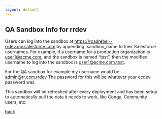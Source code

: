```yaml
---
layout: default
---
```


## QA Sandbox Info for rrdev

Users can log into the sandbox at https://roadrebel--rrdev.my.salesforce.com by appending .sandbox_name to their Salesforce usernames. For example, if a username for a production organization is user1@acme.com, and the sandbox is named “test”, then the modified username to log into the sandbox is user1@acme.com.test.

For the QA sandbox for example my username would be admin@rr.com.rrdev
The password for this will be whatever your ccdev password was.

This sandbox will be refreshed after every deployment and has been setup to automatically pull the data it needs to work, like Conga, Community users, etc.



[back](./)
